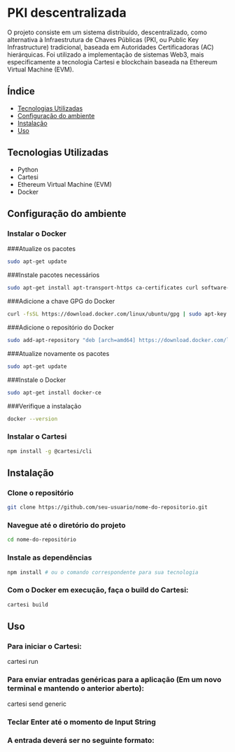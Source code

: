 # PKI descentralizada

O projeto consiste em um sistema distribuído, descentralizado, como alternativa à Infraestrutura de Chaves Públicas (PKI, ou Public Key Infrastructure) tradicional, baseada em Autoridades Certificadoras (AC) hierárquicas.
Foi utilizado a implementação de sistemas Web3, mais especificamente a tecnologia Cartesi e blockchain baseada na Ethereum Virtual Machine (EVM).

## Índice

- [Tecnologias Utilizadas](#tecnologias-utilizadas)
- [Configuração do ambiente](#configuracao-ambiente)
- [Instalação](#instalação)
- [Uso](#uso)

## Tecnologias Utilizadas

- Python
- Cartesi
- Ethereum Virtual Machine (EVM)
- Docker

## Configuração do ambiente

### Instalar o Docker
###Atualize os pacotes
```bash
sudo apt-get update
```
###Instale pacotes necessários
```bash
sudo apt-get install apt-transport-https ca-certificates curl software-properties-common
```
###Adicione a chave GPG do Docker
```bash
curl -fsSL https://download.docker.com/linux/ubuntu/gpg | sudo apt-key add -
```
###Adicione o repositório do Docker
```bash
sudo add-apt-repository "deb [arch=amd64] https://download.docker.com/linux/ubuntu $(lsb_release -cs) stable"
```
###Atualize novamente os pacotes
```bash
sudo apt-get update
```
###Instale o Docker
```bash
sudo apt-get install docker-ce
```
###Verifique a instalação
```bash
docker --version
```
### Instalar o Cartesi
```bash
npm install -g @cartesi/cli
```

## Instalação

### Clone o repositório
```bash
git clone https://github.com/seu-usuario/nome-do-repositorio.git
```

### Navegue até o diretório do projeto
```bash
cd nome-do-repositório
```

### Instale as dependências
```bash
npm install # ou o comando correspondente para sua tecnologia
```

### Com o Docker em execução, faça o build do Cartesi:
```bash
cartesi build
```

## Uso

### Para iniciar o Cartesi:
cartesi run

### Para enviar entradas genéricas para a aplicação (Em um novo terminal e mantendo o anterior aberto):
cartesi send generic
### Teclar Enter até o momento de Input String

### A entrada deverá ser no seguinte formato:

